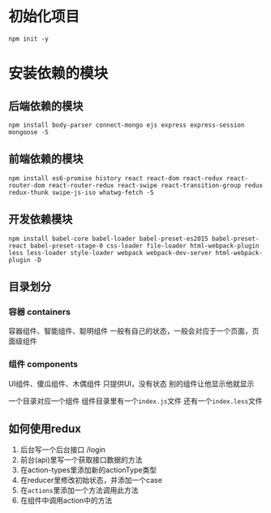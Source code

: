 # 初始化项目
```
npm init -y
```
# 安装依赖的模块

## 后端依赖的模块
```
npm install body-parser connect-mongo ejs express express-session mongoose -S
```
## 前端依赖的模块
```
npm install es6-promise history react react-dom react-redux react-router-dom react-router-redux react-swipe react-transition-group redux redux-thunk swipe-js-iso whatwg-fetch -S
```
## 开发依赖模块
```
npm install babel-core babel-loader babel-preset-es2015 babel-preset-react babel-preset-stage-0 css-loader file-loader html-webpack-plugin less less-loader style-loader webpack webpack-dev-server html-webpack-plugin -D
```

## 目录划分
### 容器 containers
容器组件、智能组件、聪明组件
一般有自己的状态，一般会对应于一个页面，页面级组件
### 组件 components
UI组件、傻瓜组件、木偶组件
只提供UI，没有状态
别的组件让他显示他就显示

一个目录对应一个组件
组件目录里有一个`index.js`文件
还有一个`index.less`文件

## 如何使用redux
1. 后台写一个后台接口  /login
2. 前台(api)里写一个获取接口数据的方法
3. 在action-types里添加新的actionType类型
4. 在reducer里修改初始状态，并添加一个case
5. 在`actions`里添加一个方法调用此方法
6. 在组件中调用action中的方法



